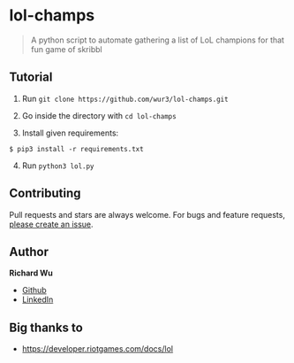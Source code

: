 # lol-champs

> A python script to automate gathering a list of LoL champions for that fun game of skribbl

## Tutorial

1. Run `git clone https://github.com/wur3/lol-champs.git`

2. Go inside the directory with `cd lol-champs`

3. Install given requirements:
```shell
$ pip3 install -r requirements.txt
```

4. Run `python3 lol.py`

## Contributing

Pull requests and stars are always welcome. For bugs and feature requests, [please create an issue](https://github.com/wur3/ping-awards/issues/new).

## Author

**Richard Wu**

* [Github](https://github.com/wur3)
* [LinkedIn](https://www.linkedin.com/in/richwu3/)

## Big thanks to

* https://developer.riotgames.com/docs/lol
